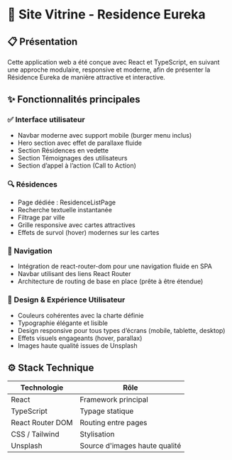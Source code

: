 
# 🏡 Site Vitrine - Residence Eureka

## 📋 Présentation
Cette application web a été conçue avec React et TypeScript, en suivant une approche modulaire, responsive et moderne, afin de présenter la Résidence Eureka de manière attractive et interactive.


## ✨ Fonctionnalités principales
### ✅ Interface utilisateur
- Navbar moderne avec support mobile (burger menu inclus)
- Hero section avec effet de parallaxe fluide
- Section Résidences en vedette
- Section Témoignages des utilisateurs
- Section d’appel à l’action (Call to Action)

###  🔍 Résidences
- Page dédiée : ResidenceListPage
- Recherche textuelle instantanée
- Filtrage par ville
- Grille responsive avec cartes attractives
- Effets de survol (hover) modernes sur les cartes



### 🧭 Navigation
- Intégration de react-router-dom pour une navigation fluide en SPA
- Navbar utilisant des liens React Router
- Architecture de routing de base en place (prête à être étendue)


### 🎨 Design & Expérience Utilisateur
- Couleurs cohérentes avec la charte définie
- Typographie élégante et lisible
- Design responsive pour tous types d’écrans (mobile, tablette, desktop)
- Effets visuels engageants (hover, parallax)
- Images haute qualité issues de Unsplash


## ⚙️ Stack Technique


| Technologie | Rôle |
|-------------|------|
| React | Framework principal |
| TypeScript | Typage statique |
| React Router DOM | Routing entre pages |
| CSS / Tailwind | Stylisation |
| Unsplash | Source d'images haute qualité |